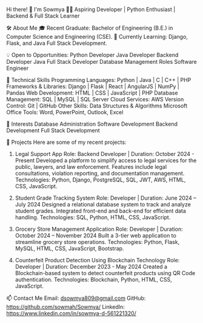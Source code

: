 Hi there! 👋 I'm Sowmya
👩‍💻 Aspiring Developer | Python Enthusiast | Backend & Full Stack Learner

🛠️ About Me
🎓 Recent Graduate: Bachelor of Engineering (B.E.) in Computer Science and Engineering (CSE).
🌱 Currently Learning: Django, Flask, and Java Full Stack Development.

💡 Open to Opportunities:
Python Developer
Java Developer
Backend Developer
Java Full Stack Developer
Database Management Roles
Software Engineer

🧰 Technical Skills
Programming Languages:
Python | Java | C | C++ | PHP
Frameworks & Libraries:
Django | Flask | React | AngularJS | NumPy | Pandas
Web Development:
HTML | CSS | JavaScript | PHP
Database Management:
SQL | MySQL | SQL Server
Cloud Services:
AWS
Version Control:
Git | GitHub
Other Skills:
Data Structures & Algorithms
Microsoft Office Tools: Word, PowerPoint, Outlook, Excel

🌟 Interests
Database Administration
Software Development
Backend Development
Full Stack Development

💼 Projects
Here are some of my recent projects:

1. Legal Support App
Role: Backend Developer | Duration: October 2024 - Present
Developed a platform to simplify access to legal services for the public, lawyers, and law enforcement.
Features include legal consultations, violation reporting, and documentation management.
Technologies: Python, Django, PostgreSQL, SQL, JWT, AWS, HTML, CSS, JavaScript.

3. Student Grade Tracking System
Role: Developer | Duration: June 2024 – July 2024
Designed a relational database system to track and analyze student grades.
Integrated front-end and back-end for efficient data handling.
Technologies: SQL, Python, HTML, CSS, JavaScript.

3. Grocery Store Management Application
Role: Developer | Duration: October 2024 – November 2024
Built a 3-tier web application to streamline grocery store operations.
Technologies: Python, Flask, MySQL, HTML, CSS, JavaScript, Bootstrap.

5. Counterfeit Product Detection Using Blockchain Technology
Role: Developer | Duration: December 2023 - May 2024
Created a Blockchain-based system to detect counterfeit products using QR Code authentication.
Technologies: Blockchain, Python, HTML, CSS, JavaScript.

📫 Contact Me
Email: dsowmya809@gmail.com
GitHub: https://github.com/sowmah/Sowmya/
LinkedIn: https://www.linkedin.com/in/sowmya-d-561221320/
